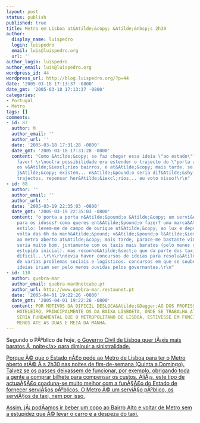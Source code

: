 ```yaml
---
layout: post
status: publish
published: true
title: Metro em Lisboa at&Atilde;&copy; &Atilde;&nbsp;s 2h30
author:
  display_name: luispedro
  login: luispedro
  email: luis@luispedro.org
  url: ''
author_login: luispedro
author_email: luis@luispedro.org
wordpress_id: 44
wordpress_url: http://blog.luispedro.org/?p=44
date: '2005-03-18 17:13:37 -0800'
date_gmt: '2005-03-18 17:13:37 -0800'
categories:
- Portugal
- Metro
tags: []
comments:
- id: 87
  author: M
  author_email: ''
  author_url: ''
  date: '2005-03-18 17:31:28 -0800'
  date_gmt: '2005-03-18 17:31:28 -0800'
  content: "Como &Atilde;&copy; se faz chegar essa ideia \"ao estado\"? eu voto a
    favor! \r\noutra possibilidade era estender o trajecto do \"porta a porta\" entre
    os v&Atilde;&iexcl;rios bairros, e at&Atilde;&copy; mais tarde. se as carrinhas
    j&Atilde;&copy; existem... n&Atilde;&pound;o seria dif&Atilde;&shy;cil acrescentar
    trajectos, repensar hor&Atilde;&iexcl;rios... eu voto nisso!\r\n"
- id: 88
  author: ''
  author_email: ''
  author_url: ''
  date: '2005-03-19 22:35:03 -0800'
  date_gmt: '2005-03-19 22:35:03 -0800'
  content: "o porta a porta n&Atilde;&pound;o &Atilde;&copy; um servi&Atilde;&sect;o
    para os idosos? como queres ent&Atilde;&pound;o fazer? uma marca&Atilde;&sect;&Atilde;&pound;o
    estilo: levem-me de campo de ourique at&Atilde;&copy; ao lux e depois, assim por
    volta das 6h da manh&Atilde;&pound; v&Atilde;&pound;o l&Atilde;&iexcl; buscar-me...\r\n\r\nquanto
    ao metro aberto at&Atilde;&copy; mais tarde, parace-me bastante vi&Atilde;&iexcl;vel.
    seria muito bom, juntamente com os taxis mais baratos (pelo menos sem aquela taxa
    estupida inicial). mas reconhe&Atilde;&sect;o que da parte dos taxis seja mais
    dificil...\r\n\r\ndevia haver concursos de ideias para resolu&Atilde;&sect;&Atilde;&pound;o
    de varias problemas sociais e logisticos. concursos em que se soubesse que as
    ideias iriam ser pelo menos ouvidas pelos governantes.\r\n"
- id: 110
  author: quebra-mar
  author_email: quebra-mar@netcabo.pt
  author_url: http://www.quebra-mar.restaunet.pt
  date: '2005-04-01 19:22:26 -0800'
  date_gmt: '2005-04-01 19:22:26 -0800'
  content: POR MOTIVOS DA DIFICIL DESLOCA&Atilde;&Dagger;AO DOS PROFISSIONAIS DO RAMO
    HOTELEIRO, PRINCIPALMENTE OS DA BAIXA LISBOETA, ONDE SE TRABALHA ATE MAIS TARDE,
    SERIA FUNDAMENTAL QUE O METROPOLITANO DE LISBOA, ESTIVESSE EM FUNCIONAMENTO PELO
    MENOS ATE AS DUAS E MEIA DA MANHA.
---
```

<p>Segundo o P&Atilde;&ordm;blico de hoje, <a href="http:&#47;&#47;jornal.publico.pt&#47;noticias.asp?a=2005&m=03&d=18&id=11690&sid=1269">o Governo Civil de Lisboa quer t&Atilde;&iexcl;xis mais baratos &Atilde;&nbsp; noite<&#47;a> para diminuir a sinistralidade.</p>
<p>Porque &Atilde;&copy; que o Estado n&Atilde;&pound;o pede ao Metro de Lisboa para ter o Metro aberto at&Atilde;&copy; &Atilde;&nbsp;s 2h30 nas noites de fim-de-semana (Quinta a Domingo). Talvez se os passes deixassem de funcionar, por exemplo, obrigando toda a gente a comprar bilhete para compensar os custos. Ali&Atilde;&iexcl;s, este tipo de actua&Atilde;&sect;&Atilde;&pound;o coaduna-se muito melhor com a fun&Atilde;&sect;&Atilde;&pound;o do Estado de fornecer servi&Atilde;&sect;os p&Atilde;&ordm;blicos. O Metro &Atilde;&copy; um servi&Atilde;&sect;o p&Atilde;&ordm;blico, os servi&Atilde;&sect;os de taxi, nem por isso.</p>
<p>Assim, j&Atilde;&iexcl; pod&Atilde;&shy;amos ir beber um copo ao Bairro Alto e voltar de Metro sem a estupidez que &Atilde;&copy; levar o carro e a despeza do taxi.</p>
